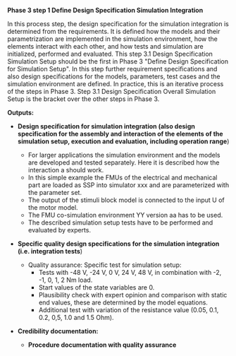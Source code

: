 **Phase 3 step 1 Define Design Specification Simulation Integration**

In this process step, the design specification for the simulation integration is determined from the requirements. It is defined how the models and their parametrization are implemented in the simulation environment, how the elements interact with each other, and how tests and simulation are initialized, performed and evaluated.
This step 3.1 Design Specification Simulation Setup should be the first in Phase 3 "Define Design Specification for Simulation Setup". In this step further requirement specifications and also design specifications for the models, parameters, test cases and the simulation environment are defined. In practice, this is an iterative process of the steps in Phase 3. Step 3.1 Design Specification Overall Simulation Setup is the bracket over the other steps in Phase 3.

**Outputs:**
- **Design specification for simulation integration (also design specification for the assembly and interaction of the elements of the simulation setup, execution and evaluation, including operation range**)
  - For larger applications the simulation environment and the models are developed and tested separately. Here it is described how the interaction a should work.
  - In this simple example the FMUs of the electrical and mechanical part are loaded as SSP into simulator xxx and are parameterized with the parameter set. 
  - The output of the stimuli block model is connected to the input U of the motor model. 
  - The FMU co-simulation environment YY version aa has to be used. 
  - The described simulation setup tests have to be performed and evaluated by experts.

- **Specific quality design specifications for the simulation integration (i.e. integration tests**)
  - Quality assurance: Specific test for simulation setup: 
    - Tests with -48 V, -24 V, 0 V, 24 V, 48 V, in combination with -2, -1, 0, 1, 2 Nm load. 
    - Start values of the state variables are 0. 
    - Plausibility check with expert opinion and comparison with static end values, these are determined by the model equations. 
    - Additional test with variation of the resistance value (0.05, 0.1, 0.2, 0,5, 1.0 and 1.5 Ohm).

- **Credibility documentation:**
  - **Procedure documentation with quality assurance**
